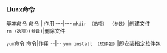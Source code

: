### Liunx命令

基本命令
命令 | 作用 
 ---|---
`mkdir （选项） （参数）`|创建文件<br>
`rm (选项)(参数)`|删除文件

`yum`命令
命令|作用
--|--
`yum install （软件包）`|即安装指定软件包